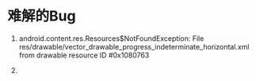 难解的Bug
=
1. android.content.res.Resources$NotFoundException: File res/drawable/vector_drawable_progress_indeterminate_horizontal.xml from drawable resource ID #0x1080763 


2. 